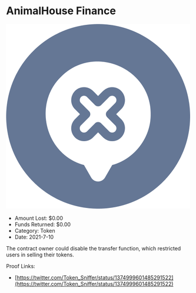 # AnimalHouse Finance
![AnimalHouse Finance](/rektimages/AnimalHouse-Finance.png)
- Amount Lost: $0.00
- Funds Returned: $0.00
- Category: Token
- Date: 2021-7-10

The contract owner could disable the transfer function, which restricted users in selling their tokens.  
  



Proof Links:
- [https://twitter.com/Token_Sniffer/status/1374999601485291522](https://twitter.com/Token_Sniffer/status/1374999601485291522)


